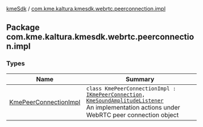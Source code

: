 [kmeSdk](../index.md) / [com.kme.kaltura.kmesdk.webrtc.peerconnection.impl](./index.md)

## Package com.kme.kaltura.kmesdk.webrtc.peerconnection.impl

### Types

| Name | Summary |
|---|---|
| [KmePeerConnectionImpl](-kme-peer-connection-impl/index.md) | `class KmePeerConnectionImpl : `[`IKmePeerConnection`](../com.kme.kaltura.kmesdk.webrtc.peerconnection/-i-kme-peer-connection/index.md)`, `[`KmeSoundAmplitudeListener`](../com.kme.kaltura.kmesdk.webrtc.stats/-kme-sound-amplitude-listener/index.md)<br>An implementation actions under WebRTC peer connection object |
